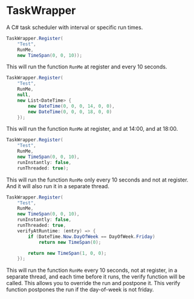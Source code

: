 ﻿# TaskWrapper

A C# task scheduler with interval or specific run times.

```csharp
TaskWrapper.Register(
	"Test",
	RunMe,
	new TimeSpan(0, 0, 10));
```

This will run the function `RunMe` at register and every 10 seconds.

```csharp
TaskWrapper.Register(
	"Test",
	RunMe,
	null,
	new List<DateTime> {
		new DateTime(0, 0, 0, 14, 0, 0),
		new DateTime(0, 0, 0, 18, 0, 0)
	});
```

This will run the function `RunMe` at register, and at 14:00, and at 18:00.

```csharp
TaskWrapper.Register(
	"Test",
	RunMe,
	new TimeSpan(0, 0, 10),
	runInstantly: false,
	runThreaded: true);
```

This will run the function `RunMe` only every 10 seconds and not at register. And it will also run it in a separate thread.

```csharp
TaskWrapper.Register(
	"Test",
	RunMe,
	new TimeSpan(0, 0, 10),
	runInstantly: false,
	runThreaded: true,
	verifyAtRuntime: (entry) => {
		if (DateTime.Now.DayOfWeek == DayOfWeek.Friday)
			return new TimeSpan(0);

		return new TimeSpan(1, 0, 0);
	});
```

This will run the function `RunMe` every 10 seconds, not at register, in a separate thread, and each time before it runs, the verify function will be called. This allows you to override the run and postpone it. This verify function postpones the run if the day-of-week is not friday.